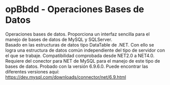 # opBbdd - Operaciones Bases de Datos
Operaciones bases de datos. Proporciona un interfaz sencilla para el manejo de bases de datos de MySQL y SQLServer.</br>
Basado en las estructuras de datos tipo DataTable de .NET. Con ello se logra una estructura de datos común independiente del tipo de servidor con el que se trabaje.
Compatibilidad comprobada desde NET2.0 a NET4.0.</br>
Requiere del conector para NET de MySQL para el manejo de este tipo de bases de datos. Probado con la versión 6.9.6.0. Puede encontrar las diferentes versiones aquí: https://dev.mysql.com/downloads/connector/net/6.9.html
